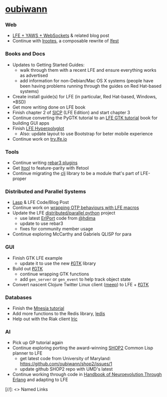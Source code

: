 # [oubiwann][]

### Web

* [LFE + YAWS + WebSockets][] & related blog post
* Continue with [lrootes][], a composable rewrite of [lfest][]

### Books and Docs

* Updates to Getting Started Guides:
  - walk through them with a recent LFE and ensure everything works as
    advertised
  - add information for non-Debian/Mac OS X systems (people have been having
    problems running through the guides on Red Hat-based systems)
* Create install guide(s) for LFE (in particular, Red Hat-based, Windows, *BSD)
* Get more writing done on LFE book
* Finish chapter 2 of [SICP][] (LFE Edition) and start chapter 3
* Continue converting the PyGTK tutorial to an [LFE GTK tutorial][] book for building
  GUI apps
* Finish [LFE Hyperpolyglot][]
  - Also: update layout to use Bootstrap for beter mobile experience
* Continue work on [try.lfe.io][]

### Tools

* Continue writing [rebar3 plugins][]
* Get [ltool][] to feature-parity with lfetool
* Continue migrating the [clj][] library to be a module that's part of LFE-proper

### Distributed and Parallel Systems

* [Lasp][] & LFE Code/Blog Post
* Continue work on [wrapping OTP behaviours with LFE macros][]
* Update the LFE [distributed/parallel python][] project
  - use latest [ErlPort][] code from [@hdima][]
  - update to use rebar3
  - fixes for community member usage
* Continue exploring McCarthy and Gabriels QLISP for para

### GUI

* Finish GTK LFE example
  - update it to use the new [ℓGTK][] library
* Build out [ℓGTK][]
  - continue wrapping GTK functions
  - add ``gen_server`` or ``gen_event`` to help track object state
* Convert nascent Clojure Twitter Linux client ([meep][]) to LFE + [ℓGTK][]

### Databases

* Finish the [Mnesia tutorial][]
* Add more functions to the Redis library, [ledis][]
* Help out with the Riak client [lric][]

### AI

* Pick up GP tutorial again
* Continue exploring porting the award-winning [SHOP2][] Common Lisp planner to LFE
  - get latest code from University of Maryland: https://github.com/oubiwann/shop2/issues/1
  - update github SHOP2 repo with UMD's latest
* Continue working through code in [Handbook of Neuroevolution Through Erlang][] and adapting to LFE


[//]: <> Named Links

[oubiwann]: https://github.com/oubiwann
[@hdima]: https://github.com/hdima
[Lasp]: https://github.com/lasp-lang/lasp
[LFE + YAWS + WebSockets]: https://github.com/oubiwann/docker-lfe-yaws-websocket-app
[clj]: https://github.com/lfex/clj/labels/Clojure%20Lib%20for%20LFE
[LFE GTK tutorial]: https://lfe.gitbooks.io/gtk2-tutorial/content/
[SICP]: https://lfe.gitbooks.io/sicp/content/
[LFE Hyperpolyglot]: http://lfex.github.io/hyperpolyglot/
[rebar3 plugins]: https://github.com/lfe-rebar3
[ltool]: https://github.com/lfe-rebar3/ltool
[ℓGTK]: https://github.com/oubiwann/lgtk
[distributed/parallel python]: https://github.com/lfex/py
[ErlPort]: http://erlport.org/
[meep]: https://github.com/oubiwann/meep
[try.lfe.io]: https://github.com/lfex/try.lfe.io
[lrootes]: https://github.com/oubiwann/lrootes
[lfest]: https://github.com/lfex/lfest/
[wrapping OTP behaviours with LFE macros]: https://github.com/oubiwann/behaviour-macros
[SHOP2]: https://www.jair.org/media/1141/live-1141-2152-jair.pdf
[Handbook of Neuroevolution Through Erlang]: http://www.springer.com/us/book/9781461444626
[Mnesia tutorial]: http://docs.lfe.io/tutorials/mnesia/1.html
[ledis]: https://github.com/lfex/ledis
[lric]: https://github.com/lfex/lric
